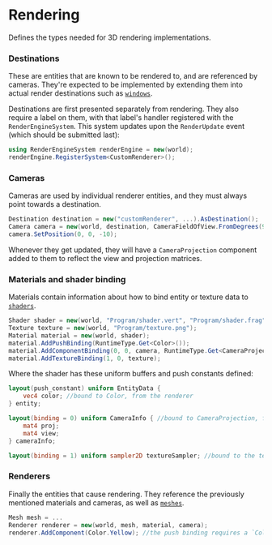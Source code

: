 # Rendering
Defines the types needed for 3D rendering implementations.

### Destinations
These are entities that are known to be rendered to, and are referenced by cameras. They're expected
to be implemented by extending them into actual render destinations such as [`windows`](https://github.com/game-simulations/windows).

Destinations are first presented separately from rendering. They also require a label on them, with that label's handler registered with the `RenderEngineSystem`. This system updates upon the `RenderUpdate` event (which should be submitted last):
```cs
using RenderEngineSystem renderEngine = new(world);
renderEngine.RegisterSystem<CustomRenderer>();
```

### Cameras
Cameras are used by individual renderer entities, and they must always point towards a destination.
```cs
Destination destination = new("customRenderer", ...).AsDestination();
Camera camera = new(world, destination, CameraFieldOfView.FromDegrees(90f));
camera.SetPosition(0, 0, -10);
```
Whenever they get updated, they will have a `CameraProjection` component added to them to reflect
the view and projection matrices.

### Materials and shader binding
Materials contain information about how to bind entity or texture data to [`shaders`](https://github.com/game-simulations/shaders).
```cs
Shader shader = new(world, "Program/shader.vert", "Program/shader.frag");
Texture texture = new(world, "Program/texture.png");
Material material = new(world, shader);
material.AddPushBinding(RuntimeType.Get<Color>());
material.AddComponentBinding(0, 0, camera, RuntimeType.Get<CameraProjection>());
material.AddTextureBinding(1, 0, texture);
```
Where the shader has these uniform buffers and push constants defined:
```glsl
layout(push_constant) uniform EntityData {
    vec4 color; //bound to Color, from the renderer
} entity;

layout(binding = 0) uniform CameraInfo { //bound to CameraProjection, from the camera
	mat4 proj;
    mat4 view;
} cameraInfo;
```
```glsl
layout(binding = 1) uniform sampler2D textureSampler; //bound to the texture entity
```

### Renderers
Finally the entities that cause rendering. They reference the previously mentioned materials
and cameras, as well as [`meshes`](https://github.com/game-simulations/meshes).
```cs
Mesh mesh = ...
Renderer renderer = new(world, mesh, material, camera);
renderer.AddComponent(Color.Yellow); //the push binding requires a `Color`
```